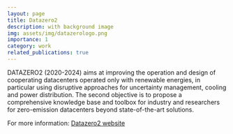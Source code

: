 ```yaml
---
layout: page
title: Datazero2
description: with background image
img: assets/img/datazerologo.png
importance: 1
category: work
related_publications: true
---
```


DATAZERO2 (2020-2024) aims at improving the operation and design of cooperating datacenters operated only with renewable energies, in particular using disruptive approaches for uncertainty management, cooling and power distribution. The second objective is to propose a comprehensive knowledge base and toolbox for industry and researchers for zero-emission datacenters beyond state-of-the-art solutions.

For more information: [Datazero2 website](https://www.irit.fr/datazero/datazero2/)

